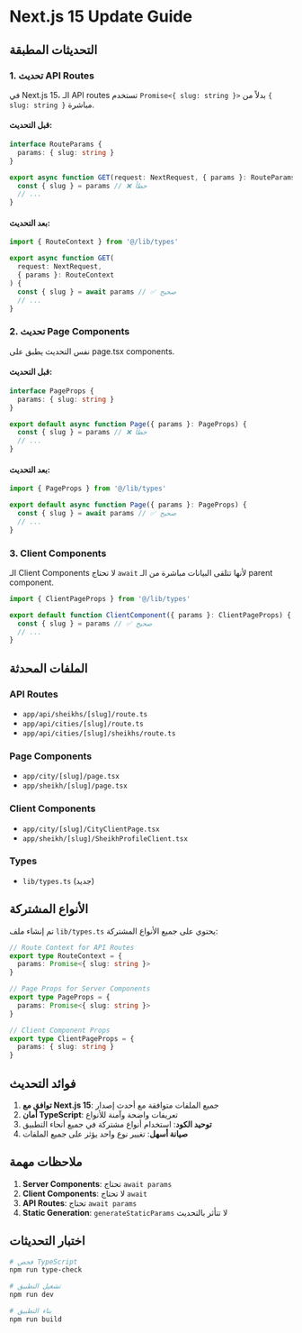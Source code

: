 # Next.js 15 Update Guide

## التحديثات المطبقة

### 1. تحديث API Routes
في Next.js 15، الـ API routes تستخدم `Promise<{ slug: string }>` بدلاً من `{ slug: string }` مباشرة.

#### قبل التحديث:
```typescript
interface RouteParams {
  params: { slug: string }
}

export async function GET(request: NextRequest, { params }: RouteParams) {
  const { slug } = params // ❌ خطأ
  // ...
}
```

#### بعد التحديث:
```typescript
import { RouteContext } from '@/lib/types'

export async function GET(
  request: NextRequest,
  { params }: RouteContext
) {
  const { slug } = await params // ✅ صحيح
  // ...
}
```

### 2. تحديث Page Components
نفس التحديث يطبق على page.tsx components.

#### قبل التحديث:
```typescript
interface PageProps {
  params: { slug: string }
}

export default async function Page({ params }: PageProps) {
  const { slug } = params // ❌ خطأ
  // ...
}
```

#### بعد التحديث:
```typescript
import { PageProps } from '@/lib/types'

export default async function Page({ params }: PageProps) {
  const { slug } = await params // ✅ صحيح
  // ...
}
```

### 3. Client Components
الـ Client Components لا تحتاج `await` لأنها تتلقى البيانات مباشرة من الـ parent component.

```typescript
import { ClientPageProps } from '@/lib/types'

export default function ClientComponent({ params }: ClientPageProps) {
  const { slug } = params // ✅ صحيح
  // ...
}
```

## الملفات المحدثة

### API Routes
- `app/api/sheikhs/[slug]/route.ts`
- `app/api/cities/[slug]/route.ts`
- `app/api/cities/[slug]/sheikhs/route.ts`

### Page Components
- `app/city/[slug]/page.tsx`
- `app/sheikh/[slug]/page.tsx`

### Client Components
- `app/city/[slug]/CityClientPage.tsx`
- `app/sheikh/[slug]/SheikhProfileClient.tsx`

### Types
- `lib/types.ts` (جديد)

## الأنواع المشتركة

تم إنشاء ملف `lib/types.ts` يحتوي على جميع الأنواع المشتركة:

```typescript
// Route Context for API Routes
export type RouteContext = {
  params: Promise<{ slug: string }>
}

// Page Props for Server Components
export type PageProps = {
  params: Promise<{ slug: string }>
}

// Client Component Props
export type ClientPageProps = {
  params: { slug: string }
}
```

## فوائد التحديث

1. **توافق مع Next.js 15**: جميع الملفات متوافقة مع أحدث إصدار
2. **أمان TypeScript**: تعريفات واضحة وآمنة للأنواع
3. **توحيد الكود**: استخدام أنواع مشتركة في جميع أنحاء التطبيق
4. **صيانة أسهل**: تغيير نوع واحد يؤثر على جميع الملفات

## ملاحظات مهمة

1. **Server Components**: تحتاج `await params`
2. **Client Components**: لا تحتاج `await`
3. **API Routes**: تحتاج `await params`
4. **Static Generation**: `generateStaticParams` لا تتأثر بالتحديث

## اختبار التحديثات

```bash
# فحص TypeScript
npm run type-check

# تشغيل التطبيق
npm run dev

# بناء التطبيق
npm run build
```
